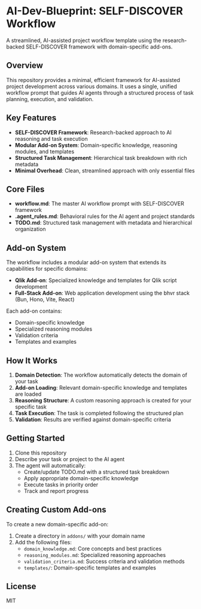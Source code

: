 # AI-Dev-Blueprint: SELF-DISCOVER Workflow

A streamlined, AI-assisted project workflow template using the research-backed SELF-DISCOVER framework with domain-specific add-ons.

## Overview

This repository provides a minimal, efficient framework for AI-assisted project development across various domains. It uses a single, unified workflow prompt that guides AI agents through a structured process of task planning, execution, and validation.

## Key Features

- **SELF-DISCOVER Framework**: Research-backed approach to AI reasoning and task execution
- **Modular Add-on System**: Domain-specific knowledge, reasoning modules, and templates
- **Structured Task Management**: Hierarchical task breakdown with rich metadata
- **Minimal Overhead**: Clean, streamlined approach with only essential files

## Core Files

- **workflow.md**: The master AI workflow prompt with SELF-DISCOVER framework
- **.agent_rules.md**: Behavioral rules for the AI agent and project standards
- **TODO.md**: Structured task management with metadata and hierarchical organization

## Add-on System

The workflow includes a modular add-on system that extends its capabilities for specific domains:

- **Qlik Add-on**: Specialized knowledge and templates for Qlik script development
- **Full-Stack Add-on**: Web application development using the bhvr stack (Bun, Hono, Vite, React)

Each add-on contains:
- Domain-specific knowledge
- Specialized reasoning modules
- Validation criteria
- Templates and examples

## How It Works

1. **Domain Detection**: The workflow automatically detects the domain of your task
2. **Add-on Loading**: Relevant domain-specific knowledge and templates are loaded
3. **Reasoning Structure**: A custom reasoning approach is created for your specific task
4. **Task Execution**: The task is completed following the structured plan
5. **Validation**: Results are verified against domain-specific criteria

## Getting Started

1. Clone this repository
2. Describe your task or project to the AI agent
3. The agent will automatically:
   - Create/update TODO.md with a structured task breakdown
   - Apply appropriate domain-specific knowledge
   - Execute tasks in priority order
   - Track and report progress

## Creating Custom Add-ons

To create a new domain-specific add-on:

1. Create a directory in `addons/` with your domain name
2. Add the following files:
   - `domain_knowledge.md`: Core concepts and best practices
   - `reasoning_modules.md`: Specialized reasoning approaches
   - `validation_criteria.md`: Success criteria and validation methods
   - `templates/`: Domain-specific templates and examples

## License

MIT
